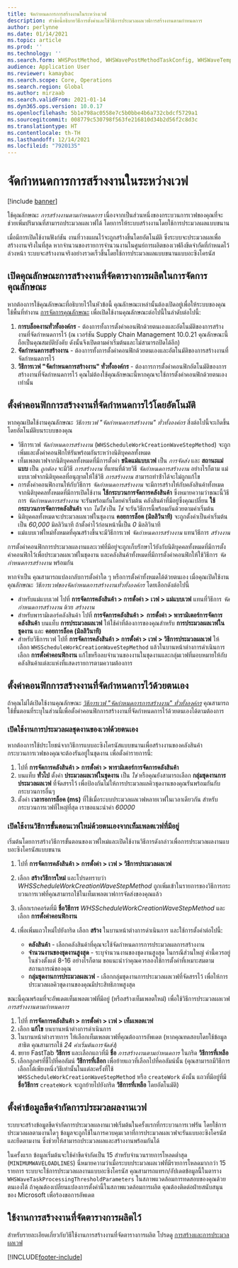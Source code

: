 ```yaml
---
title: จัดกำหนดการการสร้างงานในระหว่างเวฟ
description: หัวข้อนี้อธิบายวิธีการตั้งค่าและใช้วิธีการประมวลผลเวฟการสร้างงานตามกำหนดการ
author: perlynne
ms.date: 01/14/2021
ms.topic: article
ms.prod: ''
ms.technology: ''
ms.search.form: WHSPostMethod, WHSWavePostMethodTaskConfig, WHSWaveTemplateTable, WHSParameters, WHSWaveTableListPage, WHSWorkTableListPage, WHSWorkTable, BatchJobEnhanced, WHSPlannedWorkOrder
audience: Application User
ms.reviewer: kamaybac
ms.search.scope: Core, Operations
ms.search.region: Global
ms.author: mirzaab
ms.search.validFrom: 2021-01-14
ms.dyn365.ops.version: 10.0.17
ms.openlocfilehash: 5b1e798ac0558e7c5b0bbe4b6a732cbdcf5729a1
ms.sourcegitcommit: 008779c530798f563fe216810d34b2d56f2c8d3c
ms.translationtype: HT
ms.contentlocale: th-TH
ms.lasthandoff: 12/14/2021
ms.locfileid: "7920135"
---
```

# <a name="schedule-work-creation-during-wave"></a>จัดกำหนดการการสร้างงานในระหว่างเวฟ

[!include [banner](../../includes/banner.md)]

ใช้คุณลักษณะ *การสร้างงานตามกำหนดการ* เนื่องจากเป็นส่วนหนึ่งของกระบวนการเวฟของคุณที่จะช่วยเพิ่มปริมาณที่สามารถประมวลผลเวฟได้ โดยการให้ระบบสร้างงานโดยใช้การประมวลผลแบบขนาน

เมื่อมีการเปิดใช้งานฟังก์ชัน งานที่วางแผนไว้จะถูกสร้างขึ้นโดยอัตโนมัติ ซึ่งระบบจะประมวลผลเพื่อสร้างงานจริงในที่สุด หากจํานวนของรายการจํานวนงานในศูนย์การผลิตของเวฟถึงขีดจำกัดที่กำหนดไว้ล่วงหน้า ระบบจะสร้างงานจริงอย่างรวดเร็วขึ้นโดยใช้การประมวลผลแบบขนานแบบอะซิงโครนัส

## <a name="turn-on-the-scheduled-work-creation-features-in-feature-management"></a>เปิดคุณลักษณะการสร้างงานที่จัดตารางการผลิตในการจัดการคุณลักษณะ

หากต้องการใช้คุณลักษณะที่อธิบายไว้ในหัวข้อนี้ คุณลักษณะเหล่านั้นต้องเปิดอยู่เพื่อให้ระบบของคุณ ใช้พื้นที่ทำงาน [การจัดการคุณลักษณะ](../../fin-ops-core/fin-ops/get-started/feature-management/feature-management-overview.md) เพื่อเปิดใช้งานคุณลักษณะต่อไปนี้ในลำดับต่อไปนี้:

1. **การบล็อคงานทั่วทั้งองค์กร** - ต้องการทั้งการตั้งค่าคอนฟิกด้วยตนเองและอัตโนมัติของการสร้างงานที่จัดกําหนดการไว้ (ณ เวอร์ชัน Supply Chain Management 10.0.21 คุณลักษณะนี้ถือเป็นคุณสมบัติบังคับ ดังนั้นจึงเปิดตามค่าเริ่มต้นและไม่สามารถปิดได้อีก)
1. **จัดกำหนดการสร้างงาน** - ต้องการทั้งการตั้งค่าคอนฟิกด้วยตนเองและอัตโนมัติของการสร้างงานที่จัดกําหนดการไว้
1. **วิธีการเวฟ "จัดกำหนดการสร้างงาน" ทั่วทั้งองค์กร** - ต้องการการตั้งค่าคอนฟิกอัตโนมัติของการสร้างงานที่จัดกําหนดการไว้ คุณไม่ต้องใช้คุณลักษณะนี้หากคุณจะใช้การตั้งค่าคอนฟิกด้วยตนเองเท่านั้น

<a name="Auto-enable-schedule-work-creation"></a>

## <a name="automatically-configure-scheduled-work-creation"></a>ตั้งค่าคอนฟิกการสร้างงานที่จัดกําหนดการไว้โดยอัตโนมัติ

หากคุณเปิดใช้งานคุณลักษณะ *วิธีการเวฟ "จัดกำหนดการสร้างงาน" ทั่วทั้งองค์กร* สิ่งต่อไปนี้จะเกิดขึ้นโดยอัตโนมัติบนระบบของคุณ

- วิธีการเวฟ *จัดกำหนดการสร้างงาน* (`WHSScheduleWorkCreationWaveStepMethod`) จะถูกเพิ่มและตั้งค่าคอนฟิกให้รันพร้อมกันระหว่างนิติบุคคลทั้งหมด
- เท็มเพลตเวฟจากนิติบุคคลทั้งหมดที่มีการตั้งค่า **ชนิดแม่แบบเวฟ** เป็น *การจัดส่ง* และ **สถานะแม่แบบ** เป็น *ถูกต้อง* จะมีวิธี *การสร้างงาน* ที่แทนที่ด้วยวิธี *จัดกำหนดการสร้างงาน* อย่างไรก็ตาม แม่แบบเวฟจากนิติบุคคลที่อนุญาตให้ใช้วิธี *การสร้างงาน* สามารถทําซ้ําได้จะไม่ถูกแก้ไข
- การตั้งค่าคอนฟิกงานให้กับวิธีการ *จัดกำหนดการสร้างงาน* จะมีการสร้างให้กับคลังสินค้าทั้งหมดจากนิติบุคคลทั้งหมดที่มีการเปิดใช้งาน **ใช้กระบวนการจัดการคลังสินค้า** ซึ่งหมายความว่าขณะนี้วิธีการ *จัดกำหนดการสร้างงาน* จะรันพร้อมกันโดยค่าเริ่มต้น คลังสินค้าที่มีอยู่ซึ่งคุณเปลี่ยน **ใช้กระบวนการจัดการคลังสินค้า** จาก *ไม่ใช่* เป็น *ใช่* จะรันวิธีการนี้พร้อมกันด้วยตามค่าเริ่มต้น
- นิติบุคคลทั้งหมดจะประมวลผลเวฟในชุดงาน **คอยการล็อค (มิลลิวินาที)** จะถูกตั้งค่าเป็นค่าเริ่มต้นเป็น *60,000* มิลลิวินาที ถ้าตั้งค่าไว้ก่อนหน้านี้เป็น *0* มิลลิวินาที
- แม่แบบเวฟใหม่ทั้งหมดที่คุณสร้างขึ้นจะมีวิธีการเวฟ *จัดกำหนดการสร้างงาน* แทนวิธีการ *สร้างงาน*

การตั้งค่าคอนฟิกการประมวลผลงานและเวฟที่มีอยู่จะถูกเก็บรักษาไว้ยังกับนิติบุคคลทั้งหมดที่มีการตั้งค่าคอนฟิกไว้เพื่อประมวลผลเวฟในชุดงาน และคลังสินค้าทั้งหมดที่มีการตั้งค่าคอนฟิกให้ใช้วิธีการ *จัดกำหนดการสร้างงาน* พร้อมกัน

หากจําเป็น คุณสามารถแปลงกลับการตั้งค่าใด ๆ หรือการตั้งค่าทั้งหมดได้ด้วยตนเอง เมื่อคุณเปิดใช้งานคุณลักษณะ *วิธีการเวฟของจัดกำหนดการสร้างงานทั่วทั้งองค์กร* โดยเลือกดังต่อไปนี้

- สำหรับแม่แบบเวฟ ไปที่ **การจัดการคลังสินค้า \> การตั้งค่า \> เวฟ \> แม่แบบเวฟ** แทนที่วิธีการ *จัดกำหนดการสร้างงาน* ด้วย *สร้างงาน*
- สำหรับพารามิเตอร์คลังสินค้า ไปที่ **การจัดการคลังสินค้า \>  การตั้งค่า \> พารามิเตอร์การจัดการคลังสินค้า** บนแท็บ **การประมวลผลเวฟ** ให้ใช้ค่าที่ต้องการของคุณสำหรับ **การประมวลผลเวฟในชุดงาน** และ **คอยการล็อค (มิลลิวินาที)**
- สำหรับวิธีการเวฟ ไปที่ **การจัดการคลังสินค้า \> การตั้งค่า \> เวฟ \> วิธีการประมวลผลเวฟ** ให้เลือก `WHSScheduleWorkCreationWaveStepMethod` แล้วในบานหน้าต่างการดำเนินการ เลือก **การตั้งค่าคอนฟิกงาน** แก้ไขหรือลบจํานวนของงานในชุดงานและกลุ่มเวฟที่มอบหมายให้กับคลังสินค้าแต่ละแห่งที่แสดงรายการตามความต้องการ

## <a name="manually-configure-scheduled-work-creation"></a>ตั้งค่าคอนฟิกการสร้างงานที่จัดกําหนดการไว้ด้วยตนเอง

ถ้าคุณไม่ได้เปิดใช้งานคุณลักษณะ [*วิธีการเวฟ "จัดกําหนดการการสร้างงาน" ทั่วทั้งองค์กร*](#Auto-enable-schedule-work-creation) คุณสามารถใช้ขั้นตอนที่ระบุในส่วนนี้เพื่อตั้งค่าคอนฟิกการสร้างงานที่จัดกําหนดการไว้ด้วยตนเองได้ตามต้องการ

### <a name="manually-enable-batch-processing-of-waves"></a>เปิดใช้งานการประมวลผลชุดงานของเวฟด้วยตนเอง

หากต้องการใช้ประโยชน์จากวิธีการแบบอะซิงโครนัสแบบขนานเพื่อสร้างงานของคลังสินค้า กระบวนการเวฟของคุณจะต้องรันอยู่ในชุดงาน เพื่อตั้งค่ารายการนี้:

1. ไปที่ **การจัดการคลังสินค้า \> การตั้งค่า \> พารามิเตอร์การจัดการคลังสินค้า**
1. บนแท็บ **ทั่วไป** ตั้งค่า **ประมวลผลเวฟในชุดงาน** เป็น *ใช่* หรือคุณยังสามารถเลือก **กลุ่มชุดงานการประมวลผลเวฟ** ที่จัดสรรไว้ เพื่อป้องกันไม่ให้การประมวลผลคิวชุดงานของคุณรันพร้อมกันกับกระบวนการอื่นๆ
1. ตั้งค่า **เวลารอการล็อค (ms)** ที่ใช้เมื่อระบบประมวลผลเวฟหลายเวฟในเวลาเดียวกัน สำหรับกระบวนการเวฟที่ใหญ่ที่สุด เราขอแนะนำค่า *60000*

### <a name="manually-enable-the-new-wave-step-method-for-existing-wave-templates"></a>เปิดใช้งานวิธีการขั้นตอนเวฟใหม่ด้วยตนเองจากเท็มเพลตเวฟที่มีอยู่

เริ่มต้นโดยการสร้างวิธีการขั้นตอนของเวฟใหม่และเปิดใช้งานวิธีการดังกล่าวเพื่อการประมวลผลงานแบบอะซิงโครนัสแบบขนาน

1. ไปที่ **การจัดการคลังสินค้า \> การตั้งค่า \> เวฟ \> วิธีการประมวลผลเวฟ**
1. เลือก **สร้างวิธีการใหม่** และโปรดทราบว่า *WHSScheduleWorkCreationWaveStepMethod* ถูกเพิ่มเข้าในรายการของวิธีการกระบวนการเวฟที่คุณสามารถใช้ในเท็มเพลตเวฟการจัดส่งของคุณแล้ว
1. เลือกเรกคอร์ดที่มี **ชื่อวิธีการ** *WHSScheduleWorkCreationWaveStepMethod* และเลือก **การตั้งค่าคอนฟิกงาน**
1. เพื่อเพิ่มแถวใหม่ไปยังกริด เลือก **สร้าง** ในบานหน้าต่างการดำเนินการ และใช้การตั้งค่าต่อไปนี้:

    - **คลังสินค้า** - เลือกคลังสินค้าที่คุณจะใช้จัดกำหนดการการประมวลผลการสร้างงาน
    - **จํานวนงานของชุดงานสูงสุด** - ระบุจํานวนงานของชุดงานสูงสุด ในกรณีส่วนใหญ่ ค่านี้ควรอยู่ในช่วงตั้งแต่ 8-16 อย่างไรก็ตาม ขอแนะนำว่าคุณควรลองใช้การตั้งค่าที่เหมาะสมตามสถานการณ์ของคุณ
    - **กลุ่มชุดงานการประมวลผลเวฟ** - เลือกกลุ่มชุดงานการประมวลผลเวฟที่จัดสรรไว้ เพื่อให้การประมวลผลคิวชุดงานของคุณมีประสิทธิภาพสูงสุด

ขณะนี้คุณพร้อมที่จะอัพเดตเท็มเพลตเวฟที่มีอยู่ (หรือสร้างเท็มเพลตใหม่) เพื่อใช้วิธีการประมวลผลเวฟ *การสร้างงานตามกำหนดการ*

1. ไปที่ **การจัดการคลังสินค้า \> การตั้งค่า \> เวฟ \> เท็มเพลตเวฟ**
1. เลือก **แก้ไข** บนบานหน้าต่างการดำเนินการ
1. ในบานหน้าต่างรายการ ให้เลือกเท็มเพลตเวฟที่คุณต้องการอัพเดต (หากคุณทดสอบโดยใช้ข้อมูลสาธิต คุณสามารถใช้ *24 ค่าเริ่มต้นการจัดส่ง*)
1. ขยาย FastTab **วิธีการ** และเลือกแถวที่มี **ชื่อ** *การสร้างงานตามกำหนดการ* ในกริด **วิธีการที่เหลือ**
1. เลือกลูกศรที่ชี้ไปที่คอลัมน์ **วิธีการที่เลือก** เพื่อย้ายแถวที่เลือกไปที่คอลัมน์นั้น (คุณสามารถมีวิธีการเลือกได้เพียงหนึ่งวิธีเท่านั้นในแต่ละครั้งที่ใช้ `WHSScheduleWorkCreationWaveStepMethod` หรือ `createWork` ดังนั้น แถวที่มีอยู่ที่มี **ชื่อวิธีการ** `createWork` จะถูกย้ายไปยังกริด **วิธีการที่เหลือ** โดยอัตโนมัติ)

## <a name="set-wave-task-processing-threshold-data"></a>ตั้งค่าข้อมูลขีดจำกัดการประมวลผลงานเวฟ

ระบบจะสร้างข้อมูลขีดจำกัดการประมวลผลงานเวฟเริ่มต้นในครั้งแรกที่กระบวนการเวฟรัน โดยใช้การประมวลผลตามงานใดๆ ข้อมูลจะถูกใช้ในการควบคุมเวลาที่การประมวลผลเวฟจะรันแบบอะซิงโครนัสและยึดตามงาน ซึ่งช่วยให้สามารถประมวลผลและสร้างงานพร้อมกันได้

ในครั้งแรก ข้อมูลเริ่มต้นจะใช้ค่าขีดจำกัดเป็น 15 สำหรับจํานวนรายการโหลดต่ำสุด (`MINIMUMWAVELOADLINES`) นี่หมายความว่าเมื่อระบบประมวลผลเวฟที่มีรายการโหลดมากกว่า 15 รายการ ระบบจะใช้การประมวลผลงานแบบอะซิงโครนัส คุณสามารถแทรก/อัปเดตข้อมูลนี้ในตาราง `WHSWaveTaskProcessingThresholdParameters` ในสภาพแวดล้อมการทดสอบของคุณด้วยตนเองได้ ถ้าคุณต้องเปลี่ยนแปลงการตั้งค่านี้ในสภาพแวดล้อมการผลิต คุณต้องติดต่อฝ่ายสนับสนุนของ Microsoft เพื่อร้องขอการอัพเดต

## <a name="work-with-the-scheduled-work-creation"></a>ใช้งานการสร้างงานที่จัดตารางการผลิตไว้

สำหรับรายละเอียดเกี่ยวกับวิธีใช้งานการสร้างงานที่จัดตารางการผลิต โปรดดู [การสร้างและการประมวลผลเวฟ](wave-processing.md) 


[!INCLUDE[footer-include](../../includes/footer-banner.md)]
